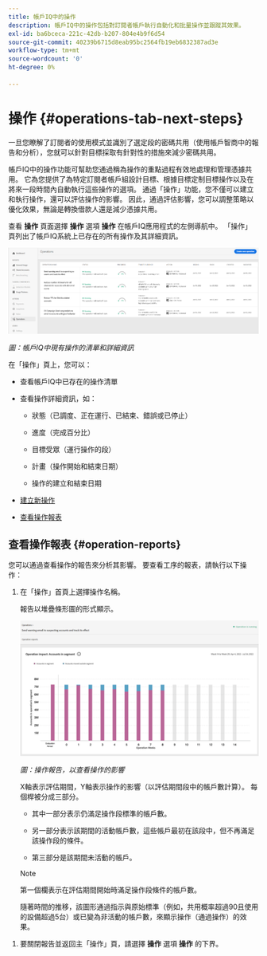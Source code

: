 ```yaml
---
title: 帳戶IQ中的操作
description: 帳戶IQ中的操作包括對訂閱者帳戶執行自動化和批量操作並跟蹤其效果。
exl-id: ba6bceca-221c-42db-b207-804e4b9f6d54
source-git-commit: 40239b6715d8eab95bc2564fb19eb6832387ad3e
workflow-type: tm+mt
source-wordcount: '0'
ht-degree: 0%

---
```


# 操作 {#operations-tab-next-steps}

一旦您瞭解了訂閱者的使用模式並識別了選定段的密碼共用（使用帳戶智商中的報告和分析），您就可以針對目標採取有針對性的措施來減少密碼共用。

帳戶IQ中的操作功能可幫助您通過稱為操作的重點過程有效地處理和管理憑據共用。 它為您提供了為特定訂閱者帳戶組設計目標、根據目標定制目標操作以及在將來一段時間內自動執行這些操作的選項。 通過「操作」功能，您不僅可以建立和執行操作，還可以評估操作的影響。 因此，通過評估影響，您可以調整策略以優化效果，無論是轉換借款人還是減少憑據共用。

查看 **操作** 頁面選擇 **操作** 選項 **操作** 在帳戶IQ應用程式的左側導航中。 「操作」頁列出了帳戶IQ系統上已存在的所有操作及其詳細資訊。

![](assets/operations-page.png)

*圖：帳戶IQ中現有操作的清單和詳細資訊*

在「操作」頁上，您可以：

* 查看帳戶IQ中已存在的操作清單

* 查看操作詳細資訊，如：

   * 狀態（已調度、正在運行、已結束、錯誤或已停止）

   * 進度（完成百分比）

   * 目標受眾（運行操作的段）

   * 計畫（操作開始和結束日期）

   * 操作的建立和結束日期

* [建立新操作](/help/AccountIQ/operation-affecting-user-segment.md)

* [查看操作報表](#operation-reports)

<!--* Search from the list of operations using Search field

* Stop an operation.

* Create a duplicate operation.

* [Configure columns of Operations details page](#configure-columns)-->

## 查看操作報表 {#operation-reports}

您可以通過查看操作的報告來分析其影響。 要查看工序的報表，請執行以下操作：

1. 在「操作」首頁上選擇操作名稱。

   報告以堆疊條形圖的形式顯示。

   ![](assets/operation-impact-report.png)

   *圖：操作報告，以查看操作的影響*

   X軸表示評估期間，Y軸表示操作的影響（以評估期間段中的帳戶數計算）。 每個桿被分成三部分。

   * 其中一部分表示仍滿足操作段標準的帳戶數。

   * 另一部分表示該期間的活動帳戶數，這些帳戶最初在該段中，但不再滿足該操作段的條件。

   * 第三部分是該期間未活動的帳戶。
   >[!NOTE]
   >
   >第一個欄表示在評估期間開始時滿足操作段條件的帳戶數。

   隨著時間的推移，該圖形通過指示與原始標準（例如，共用概率超過90且使用的設備超過5台）或已變為非活動的帳戶數，來顯示操作（通過操作）的效果。

<!--For example, in the above image the variable on the y-axis is number of accounts. Looking at the graph you can compare the number of accounts that are in the operations' segment versus the number of accounts that are outside the operations segment at a particular time (such as week 2nd of the operations evaluation period). Therefore, you can analyze how over the evaluation period do number of accounts vary within the operation segment and outside the segment.

So, if your operation was to send out warning emails to suspecting accounts, and accounts in operations segment were those with sharing probability more than 90 and using more than 5 devices to stream content, then in the beginning of the evaluation period accounts in segment are more than 17 thousand. This number changes over the evaluation period as shown in the graph, thereby indicating the impact of operation. Based on the evaluation, you can take remedial measures on suspecting accounts, or continue with the operation, or adjust your strategy for better outcomes to curb credential sharing.-->

1. 要關閉報告並返回主「操作」頁，請選擇 **操作** 選項 **操作** 的下界。

<!--

![](assets/operations-details.png)

*Figure: Operation details*
## Configure columns {#configure-columns}

You can select the icon to **Configure columns** on the top of the operations table.

![](assets/config-columns.png)

*Figure: Configure columns of Operations details page*-->